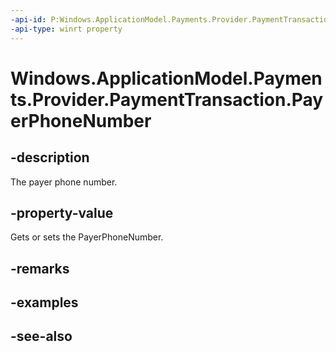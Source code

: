 ```yaml
---
-api-id: P:Windows.ApplicationModel.Payments.Provider.PaymentTransaction.PayerPhoneNumber
-api-type: winrt property
---
```


<!-- Property syntax
public string PayerPhoneNumber { get;  set; }
-->

# Windows.ApplicationModel.Payments.Provider.PaymentTransaction.PayerPhoneNumber

## -description
The payer phone number.

## -property-value
Gets or sets the PayerPhoneNumber.

## -remarks

## -examples

## -see-also